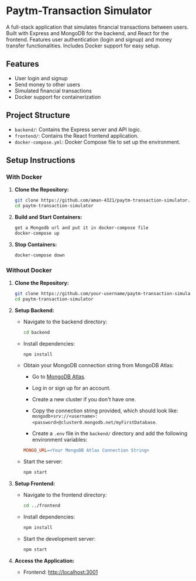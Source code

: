 # Paytm-Transaction Simulator

A full-stack application that simulates financial transactions between users. Built with Express and MongoDB for the backend, and React for the frontend. Features user authentication (login and signup) and money transfer functionalities. Includes Docker support for easy setup.

## Features

- User login and signup
- Send money to other users
- Simulated financial transactions
- Docker support for containerization

## Project Structure

- `backend/`: Contains the Express server and API logic.
- `frontend/`: Contains the React frontend application.
- `docker-compose.yml`: Docker Compose file to set up the environment.

## Setup Instructions

### With Docker

1. **Clone the Repository:**

   ```bash
   git clone https://github.com/aman-4321/paytm-transaction-simulator.git
   cd paytm-transaction-simulator
   ```

2. **Build and Start Containers:**

   ```bash
   get a Mongodb url and put it in docker-compose file
   docker-compose up
   ```

3. **Stop Containers:**

   ```bash
   docker-compose down
   ```

### Without Docker

1. **Clone the Repository:**

   ```bash
   git clone https://github.com/your-username/paytm-transaction-simulator.git
   cd paytm-transaction-simulator
   ```

2. **Setup Backend:**

   - Navigate to the backend directory:

     ```bash
     cd backend
     ```

   - Install dependencies:

     ```bash
     npm install
     ```

   - Obtain your MongoDB connection string from MongoDB Atlas:

     - Go to [MongoDB Atlas](https://cloud.mongodb.com/).
     - Log in or sign up for an account.
     - Create a new cluster if you don't have one.
     - Copy the connection string provided, which should look like: `mongodb+srv://<username>:<password>@cluster0.mongodb.net/myFirstDatabase`.

     - Create a `.env` file in the `backend/` directory and add the following environment variables:

     ```makefile
     MONGO_URL=<Your MongoDB Atlas Connection String>
     ```

   - Start the server:

     ```bash
     npm start
     ```

3. **Setup Frontend:**

   - Navigate to the frontend directory:

     ```bash
     cd ../frontend
     ```

   - Install dependencies:

     ```bash
     npm install
     ```

   - Start the development server:

     ```bash
     npm start
     ```

4. **Access the Application:**

   - Frontend: [http://localhost:3001](http://localhost:3001)
